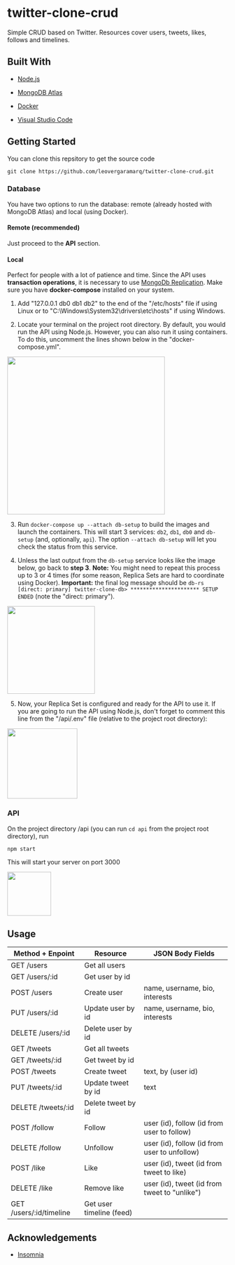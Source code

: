 # twitter-clone-crud

Simple CRUD based on Twitter. Resources cover users, tweets, likes, follows and timelines.

## Built With
 - [Node.js](https://nodejs.org/es/)

 - [MongoDB Atlas](https://www.mongodb.com/es/atlas)

 - [Docker](https://www.docker.com)

 - [Visual Studio Code](https://code.visualstudio.com)

## Getting Started
You can clone this repsitory to get the source code

    git clone https://github.com/leovergaramarq/twitter-clone-crud.git

### Database

You have two options to run the database: remote (already hosted with MongoDB Atlas) and local (using Docker).

#### Remote (recommended)

Just proceed to the **API** section.

#### Local

Perfect for people with a lot of patience and time. Since the API uses **transaction operations**, it is necessary to use [MongoDb Replication](https://www.mongodb.com/docs/manual/replication/). Make sure you have **docker-compose** installed on your system.

1. Add "127.0.0.1 db0 db1 db2" to the end of the "/etc/hosts" file if using Linux or to "C:\Windows\System32\drivers\etc\hosts" if using Windows.

2. Locate your terminal on the project root directory. By default, you would run the API using Node.js. However, you can also run it using containers. To do this, uncomment the lines shown below in the "docker-compose.yml".

<img src="https://user-images.githubusercontent.com/73978713/200111535-cdeb0dcd-eb2f-42d2-9f7a-86a4f3199f68.png" height="360">

3. Run `docker-compose up --attach db-setup` to build the images and launch the containers. This will start 3 services: `db2`, `db1`, `db0` and `db-setup` (and, optionally, `api`). The option `--attach db-setup` will let you check the status from this service.

4. Unless the last output from the `db-setup` service looks like the image below, go back to **step 3**. **Note:** You might need to repeat this process up to 3 or 4 times (for some reason, Replica Sets are hard to coordinate using Docker). **Important:** the final log message should be `db-rs [direct: primary] twitter-clone-db> ********************** SETUP ENDED` (note the "direct: primary").

<img src="https://user-images.githubusercontent.com/73978713/200113157-600d4f2b-853a-47d1-b4f2-0c08024064f3.png" height="200">

5. Now, your Replica Set is configured and ready for the API to use it. If you are going to run the API using Node.js, don't forget to comment this line from the "/api/.env" file (relative to the project root directory):

<img src="https://user-images.githubusercontent.com/73978713/200113534-2d632385-a205-4064-96da-14914b11ad9d.png" height="160">

### API

On the project directory /api (you can run `cd api` from the project root directory), run

    npm start

This will start your server on port 3000

<img src="https://user-images.githubusercontent.com/73978713/200113735-7a8cd64d-c293-40a0-b0e0-93ecdfa41d73.png" height="100">

## Usage
|Method + Enpoint|Resource|JSON Body Fields|
|--|--|--|
|GET /users|Get all users||
|GET /users/:id|Get user by id||
|POST /users|Create user|name, username, bio, interests|
|PUT /users/:id|Update user by id|name, username, bio, interests|
|DELETE /users/:id|Delete user by id||
|GET /tweets|Get all tweets||
|GET /tweets/:id|Get tweet by id||
|POST /tweets|Create tweet|text, by (user id)|
|PUT /tweets/:id|Update tweet by id|text|
|DELETE /tweets/:id|Delete tweet by id||
|POST /follow|Follow|user (id), follow (id from user to follow)|
|DELETE /follow|Unfollow|user (id), follow (id from user to unfollow)|
|POST /like|Like|user (id), tweet (id from tweet to like)|
|DELETE /like|Remove like|user (id), tweet (id from tweet to "unlike")|
|GET /users/:id/timeline|Get user timeline (feed)||

## Acknowledgements

 - [Insomnia](https://insomnia.rest)
